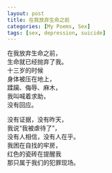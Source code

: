 ```yaml
---
layout: post
title: 在我放弃生命之前
categories: [My Poems, Sex]
tags: [sex, depression, suicide]
---
```


在我放弃生命之前，  
生命就已经抛弃了我。  
十三岁的时候  
身体被压在地上，  
蹂躏、侮辱、麻木，  
我叫喊着求助，  
没有回应。  

没有证据，没有昨天，  
我说“我被虐待了”，  
没有人相信，没有人在乎。  
我困在自找的牢房，  
红色的瓷砖在提醒我  
那只属于我们的犯罪现场。
